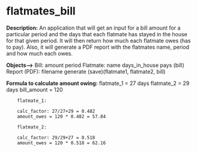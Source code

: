 # flatmates_bill

**Description:** An application that will get an input for a bill amount for a particular period and the days that each flatmate has stayed in the house for that given period.  It will then return how much each flatmate owes (has to pay). Also, it will generate a PDF report with the flatmates name, period and how much each owes.

**Objects-->** Bill:
                    amount
                    period
                Flatmate:
                    name
                    days_in_house
                    pays (bill)
                Report (PDF):
                    filename
                    generate (save)(flatmate1, flatmate2, bill)

**Formula to calculate amount owing:**
        flatmate_1 = 27 days
        flatmate_2 = 29 days
        bill_amount = 120

        flatmate_1:

        calc_factor: 27/27+29 = 0.482
        amount_owes = 120 * 0.482 = 57.84

        flatmate_2:

        calc_factor: 29/29+27 = 0.518
        amount_owes = 120 * 0.518 = 62.16



